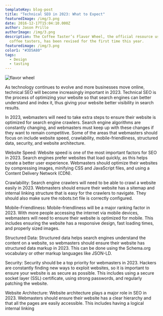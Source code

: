```yaml
---
templateKey: blog-post
title: "Technical SEO in 2023: What to Expect"
featuredImage: /img/3.png
date: 2016-12-17T15:04:10.000Z
author: Jason Prillo
authorImage: /img/3.png
description: The Coffee Taster’s Flavor Wheel, the official resource used by
  coffee tasters, has been revised for the first time this year.
featuredimage: /img/3.png
color1: "#3D5A80"
tags:
  - Design
  - tasting
---
```


![flavor wheel](/img/maze.jpg)


As technology continues to evolve and more businesses move online, technical SEO will become increasingly important in 2023. Technical SEO is the process of optimizing your website so that search engines can better understand and index it, thus giving your website better visibility in search results.


In 2023, webmasters will need to take extra steps to ensure their website is optimized for search engine crawlers. Search engine algorithms are constantly changing, and webmasters must keep up with these changes if they want to remain competitive. Some of the areas that webmasters should focus on include website speed, crawlability, mobile-friendliness, structured data, security, and website architecture.


Website Speed: Website speed is one of the most important factors for SEO in 2023. Search engines prefer websites that load quickly, as this helps create a better user experience. Webmasters should optimize their websites by compressing images, minifying CSS and JavaScript files, and using a Content Delivery Network (CDN).


Crawlability: Search engine crawlers will need to be able to crawl a website easily in 2023. Webmasters should ensure their website has a sitemap and internal linking structure that is easy for the crawlers to navigate. They should also make sure the robots.txt file is correctly configured.


Mobile-Friendliness: Mobile-friendliness will be a major ranking factor in 2023. With more people accessing the internet via mobile devices, webmasters will need to ensure their website is optimized for mobile. This includes ensuring the website has a responsive design, fast loading times, and properly sized images.


Structured Data: Structured data helps search engines understand the content on a website, so webmasters should ensure their website has structured data markup in 2023. This can be done using the Schema.org vocabulary or other markup languages like JSON-LD.


Security: Security should be a top priority for webmasters in 2023. Hackers are constantly finding new ways to exploit websites, so it is important to ensure your website is as secure as possible. This includes using a secure socket layer (SSL) certificate, using strong passwords, and regularly patching the website. 


Website Architecture: Website architecture plays a major role in SEO in 2023. Webmasters should ensure their website has a clear hierarchy and that all the pages are easily accessible. This includes having a logical internal linking